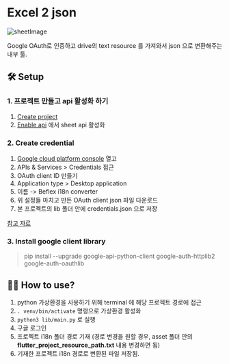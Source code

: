 # Excel 2 json
![sheetImage](https://lh3.ggpht.com/e3oZddUHSC6EcnxC80rl_6HbY94sM63dn6KrEXJ-C4GIUN-t1XM0uYA_WUwyhbIHmVMH=w300)   

Google OAuth로 인증하고 drive의 text resource 를 가져와서 json 으로 변환해주는 내부 툴.

   
## 🛠 Setup
### 1. 프로젝트 만들고 api 활성화 하기
1. [Create project](https://developers.google.com/workspace/guides/create-project)
2. [Enable api](https://developers.google.com/workspace/guides/enable-apis) 에서 sheet api 활성화

### 2. Create credential 
1. [Google cloud platform console](https://console.developers.google.com/home) 열고
2. APIs & Services > Credentials 접근
3. OAuth client ID 만들기
4. Application type > Desktop application
5. 이름 -> Beflex i18n converter
6. 위 설정들 마치고 만든 OAuth client json 파일 다운로드
7. 본 프로젝트의 lib 폴더 안에 credentials.json 으로 저장
   
[참고 자료](https://developers.google.com/workspace/guides/create-credentials#oauth-client-id)
   
### 3. Install google client library
> pip install --upgrade google-api-python-client google-auth-httplib2 google-auth-oauthlib
   
## 🧑‍💻 How to use?
1. python 가상환경을 사용하기 위해 terminal 에 해당 프로젝트 경로에 접근
2. ```. venv/bin/activate``` 명령으로 가상환경 활성화
3. ```python3 lib/main.py``` 로 실행
4. 구글 로그인
5. 프로젝트 i18n 폴더 경로 기재 (경로 변경을 원할 경우, asset 폴더 안의 **flutter_project_resource_path.txt** 내용 변경하면 됨)
6. 기재한 프로젝트 i18n 경로로 변환된 파일 저장됨.
